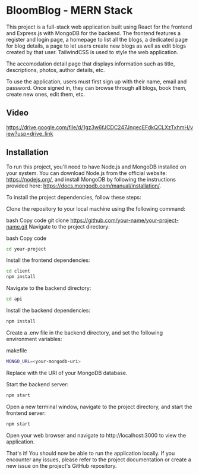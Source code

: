 # BloomBlog - MERN Stack

This project is a full-stack web application built using React for the frontend and Express.js with MongoDB for the backend. The frontend features a register and login page, a homepage to list all the blogs, a dedicated page for blog details, a page to let users create new blogs as well as edit blogs created by that user. 
TailwindCSS is used to style the web application.

The accomodation detail page that displays information such as title, descriptions, photos, author details, etc. 

To use the application, users must first sign up with their name, email and password. Once signed in, they can browse through all blogs, book them, create new ones, edit them, etc. 

## Video
https://drive.google.com/file/d/1gz3w6fJCDC247JnqecEFdkQCLXzTxhmH/view?usp=drive_link

 
## Installation

To run this project, you'll need to have Node.js and MongoDB installed on your system. You can download Node.js from the official website: https://nodejs.org/, and install MongoDB by following the instructions provided here: https://docs.mongodb.com/manual/installation/.

To install the project dependencies, follow these steps:

Clone the repository to your local machine using the following command:

bash
Copy code
git clone https://github.com/your-name/your-project-name.git
Navigate to the project directory:

bash
Copy code
```bash
cd your-project
```
Install the frontend dependencies:
```bash
cd client
npm install
```
Navigate to the backend directory:

```bash
cd api
```
Install the backend dependencies:

```bash
npm install
```
Create a .env file in the backend directory, and set the following environment variables:

makefile
```bash
MONGO_URL=<your-mongodb-uri>
```
Replace <your-mongodb-uri> with the URI of your MongoDB database.

Start the backend server:

```bash
npm start
```
Open a new terminal window, navigate to the project directory, and start the frontend server:

```bash
npm start
```
Open your web browser and navigate to http://localhost:3000 to view the application.

That's it! You should now be able to run the application locally. If you encounter any issues, please refer to the project documentation or create a new issue on the project's GitHub repository.
    
  
